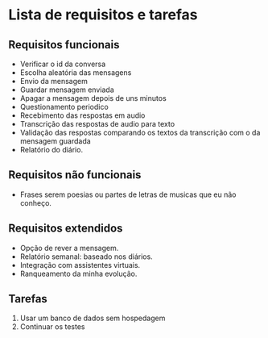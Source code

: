 # Lista de requisitos e tarefas

## Requisitos funcionais
- Verificar o id da conversa
- Escolha aleatória das mensagens
- Envio da mensagem
- Guardar mensagem enviada
- Apagar a mensagem depois de uns minutos
- Questionamento periodico
- Recebimento das respostas em audio
- Transcrição das respostas de audio para texto
- Validação das respostas comparando os textos da transcrição com o da mensagem guardada
- Relatório do diário.

## Requisitos não funcionais
- Frases serem poesias ou partes de letras de musicas que eu não conheço.

## Requisitos extendidos
- Opção de rever a mensagem.
- Relatório semanal: baseado nos diários.
- Integração com assistentes virtuais.
- Ranqueamento da minha evolução.

## Tarefas

1. Usar um banco de dados sem hospedagem
2. Continuar os testes